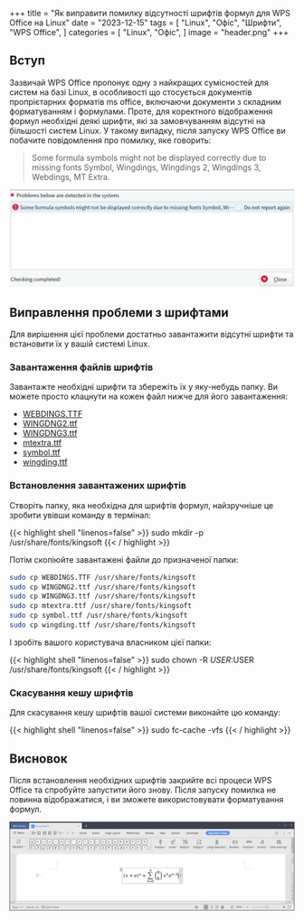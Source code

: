 +++
title = "Як виправити помилку відсутності шрифтів формул для WPS Office на Linux"
date = "2023-12-15"
tags = [
    "Linux",
    "Офіс",
    "Шрифти",
    "WPS Office",
]
categories = [
    "Linux",
    "Офіс",
]
image = "header.png"
+++

## Вступ

Зазвичай WPS Office пропонує одну з найкращих сумісностей для систем на базі Linux, в особливості що стосується документів пропрієтарних форматів ms office, включаючи документи з складним форматуванням і формулами. Проте, для коректного відображення формул необхідні деякі шрифти, які за замовчуванням відсутні на більшості систем Linux. У такому випадку, після запуску WPS Office ви побачите повідомлення про помилку, яке говорить:

> Some formula symbols might not be displayed correctly due to missing fonts Symbol, Wingdings, Wingdings 2, Wingdings 3, Webdings, MT Extra.

![Повідомлення про помилку відсутності шрифтів для формул у WPS Office](wps_error.png)

## Виправлення проблеми з шрифтами

Для вирішення цієї проблеми достатньо завантажити відсутні шрифти та встановити їх у вашій системі Linux.

### Завантаження файлів шрифтів

Завантажте необхідні шрифти та збережіть їх у яку-небудь папку. Ви можете просто клацнути на кожен файл нижче для його завантаження:

- [WEBDINGS.TTF](./WEBDINGS.TTF)
- [WINGDNG2.ttf](./WINGDNG2.ttf)
- [WINGDNG3.ttf](./WINGDNG3.ttf)
- [mtextra.ttf](./mtextra.ttf)
- [symbol.ttf](./symbol.ttf)
- [wingding.ttf](./wingding.ttf)

### Встановлення завантажених шрифтів

Створіть папку, яка необхідна для шрифтів формул, найзручніше це зробити увівши команду в термінал:

{{< highlight shell "linenos=false" >}}
sudo mkdir -p /usr/share/fonts/kingsoft
{{< / highlight >}}

Потім скопіюйте завантажені файли до призначеної папки:

```bash
sudo cp WEBDINGS.TTF /usr/share/fonts/kingsoft
sudo cp WINGDNG2.ttf /usr/share/fonts/kingsoft
sudo cp WINGDNG3.ttf /usr/share/fonts/kingsoft
sudo cp mtextra.ttf /usr/share/fonts/kingsoft
sudo cp symbol.ttf /usr/share/fonts/kingsoft
sudo cp wingding.ttf /usr/share/fonts/kingsoft
```

І зробіть вашого користувача власником цієї папки:

{{< highlight shell "linenos=false" >}}
sudo chown -R $USER:$USER /usr/share/fonts/kingsoft
{{< / highlight >}}

### Скасування кешу шрифтів

Для скасування кешу шрифтів вашої системи виконайте цю команду:

{{< highlight shell "linenos=false" >}}
sudo fc-cache -vfs
{{< / highlight >}}

## Висновок

Після встановлення необхідних шрифтів закрийте всі процеси WPS Office та спробуйте запустити його знову. Після запуску помилка не повинна відображатися, і ви зможете використовувати форматування формул.

![Відображення формул у WPS Office після виправлення](wps_formula.png)
